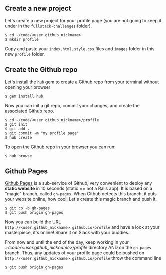 ## Create a new project

Let's create a new project for your profile page (you are not going to keep it under in the `fullstack-challenges` folder).


```
$ cd ~/code/<user.github_nickname>
$ mkdir profile
```

Copy and paste your `index.html`, `style.css` files and `images` folder in this new `profile` folder.


## Create the Github repo

Let's install the `hub` gem to create a Github repo from your terminal without opening your browser

```
$ gem install hub
```

Now you can init a git repo, commit your changes, and create the associated Github repo.

```
$ cd ~/code/<user.github_nickname>/profile
$ git init
$ git add .
$ git commit -m "my profile page"
$ hub create
```

To open the Github repo in your browser you can run:

```
$ hub browse
```

## Github Pages

[Github Pages](https://pages.github.com/) is a sub-service of Github, very convenient to deploy any **static website** in 10 seconds (static == not a Rails app). It is based on a "magic" branch, called `gh-pages`. When Github detects this branch, it puts your website online, how cool! Let's create this magic branch and push it.

```
$ git co -b gh-pages
$ git push origin gh-pages
```

Now you can build the URL `http://<user.github_nickname>.github.io/profile` and have a look at your masterpiece, it's online! Share it on Slack with your buddies.


From now and until the end of the day, keep working in your _~/code/<user.github_nickname>/profile_ directory AND on the `gh-pages` branch. Thus, any updates of your profile page could be pushed on `http://<user.github_nickname>.github.io/profile` throw the command line

```
$ git push origin gh-pages
```
